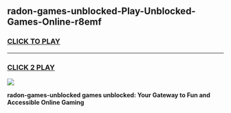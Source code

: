 
## radon-games-unblocked-Play-Unblocked-Games-Online-r8emf
<h3>
<a href="https://premium76.site?title=radon-games-unblocked&ref=24A">CLICK TO PLAY</a></h3>
<hr>

<h3>
<a href="https://premium76.site?title=radon-games-unblocked&ref=24A">CLICK 2 PLAY</a>
  
</h3>

<a href="https://premium76.site?title=radon-games-unblocked&ref=24A"><img src="https://clearcache.store/games.png"></a>


**radon-games-unblocked games unblocked: Your Gateway to Fun and Accessible Online Gaming**
